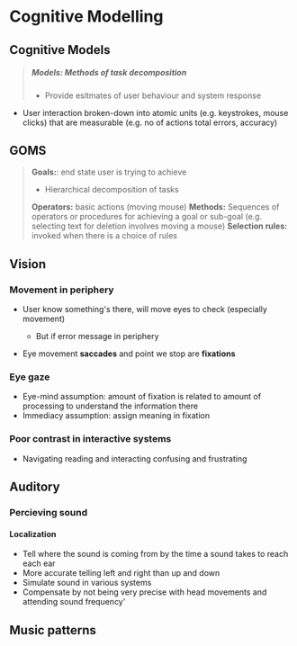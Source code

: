 # Cognitive Modelling

## Cognitive Models
> ##### Models: Methods of task decomposition
> - Provide esitmates of user behaviour and system response

- User interaction broken-down into atomic units (e.g. keystrokes, mouse clicks) that are measurable (e.g. no of actions total errors, accuracy)

## GOMS
> **Goals:**: end state user is trying to achieve
> - Hierarchical decomposition of tasks
> 
> **Operators:** basic actions (moving mouse)
> **Methods:** Sequences of operators or procedures for achieving a goal or sub-goal (e.g. selecting text for deletion involves moving a mouse)
> **Selection rules:** invoked when there is a choice of rules

## Vision

### Movement in periphery
- User know something's  there, will move eyes to check (especially movement)
	- But if error message in periphery 

- Eye movement **saccades** and point we stop are **fixations**

### Eye gaze
- Eye-mind assumption: amount of fixation is related to amount of processing to understand the information there
- Immediacy assumption: assign meaning in fixation

### Poor contrast in interactive systems
- Navigating reading and interacting confusing and frustrating

## Auditory
### Percieving sound

#### Localization

- Tell where the sound is coming from by the time a sound takes to reach each ear
- More accurate telling left and right than up and down
- Simulate sound in various systems
- Compensate by not being very precise with head movements and attending sound frequency'

## Music patterns